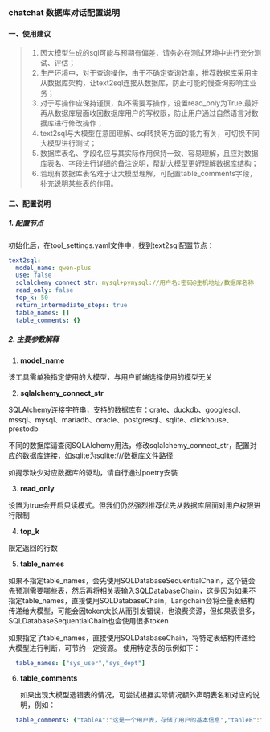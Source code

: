 ### chatchat 数据库对话配置说明

#### 一、使用建议

> 1. 因大模型生成的sql可能与预期有偏差，请务必在测试环境中进行充分测试、评估；
> 2. 生产环境中，对于查询操作，由于不确定查询效率，推荐数据库采用主从数据库架构，让text2sql连接从数据库，防止可能的慢查询影响主业务；
> 3. 对于写操作应保持谨慎，如不需要写操作，设置read_only为True,最好再从数据库层面收回数据库用户的写权限，防止用户通过自然语言对数据库进行修改操作；
> 4. text2sql与大模型在意图理解、sql转换等方面的能力有关，可切换不同大模型进行测试；
> 5. 数据库表名、字段名应与其实际作用保持一致、容易理解，且应对数据库表名、字段进行详细的备注说明，帮助大模型更好理解数据库结构；
> 6. 若现有数据库表名难于让大模型理解，可配置table_comments字段，补充说明某些表的作用。

#### 二、配置说明

##### 1. 配置节点
初始化后，在tool_settings.yaml文件中，找到text2sql配置节点：


```yaml
text2sql:
  model_name: qwen-plus
  use: false
  sqlalchemy_connect_str: mysql+pymysql://用户名:密码@主机地址/数据库名称
  read_only: false
  top_k: 50
  return_intermediate_steps: true
  table_names: []
  table_comments: {}
```

##### 2. 主要参数解释
1. **model_name**

  该工具需单独指定使用的大模型，与用户前端选择使用的模型无关

2. **sqlalchemy_connect_str**

  SQLAlchemy连接字符串，支持的数据库有：crate、duckdb、googlesql、mssql、mysql、mariadb、oracle、postgresql、sqlite、clickhouse、prestodb

  不同的数据库请查阅SQLAlchemy用法，修改sqlalchemy_connect_str，配置对应的数据库连接，如sqlite为sqlite:///数据库文件路径

  如提示缺少对应数据库的驱动，请自行通过poetry安装

3. **read_only**

  设置为true会开启只读模式。但我们仍然强烈推荐优先从数据库层面对用户权限进行限制

4. **top_k**

  限定返回的行数

5. **table_names**

  如果不指定table_names，会先使用SQLDatabaseSequentialChain，这个链会先预测需要哪些表，然后再将相关表输入SQLDatabaseChain，这是因为如果不指定table_names，直接使用SQLDatabaseChain，Langchain会将全量表结构传递给大模型，可能会因token太长从而引发错误，也浪费资源，但如果表很多，SQLDatabaseSequentialChain也会使用很多token

  如果指定了table_names，直接使用SQLDatabaseChain，将特定表结构传递给大模型进行判断，可节约一定资源。
  使用特定表的示例如下：

  ```yaml
    table_names: ["sys_user","sys_dept"]
  ```

6. **table_comments**


   如果出现大模型选错表的情况，可尝试根据实际情况额外声明表名和对应的说明，例如：

  ```yaml
    table_comments: {"tableA":"这是一个用户表，存储了用户的基本信息","tanleB":"角色表"}
  ```
